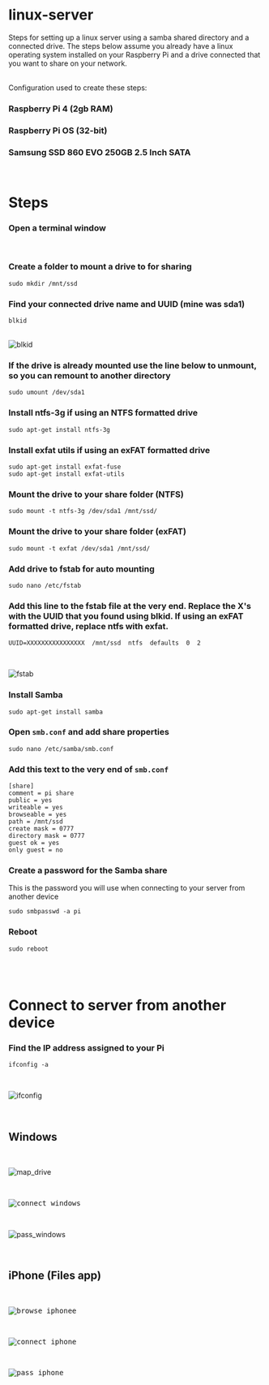 # linux-server
Steps for setting up a linux server using a samba shared directory and a connected drive. The steps below assume you already have a linux operating system installed on your Raspberry Pi and a drive connected that you want to share on your network.
</br>
</br>

Configuration used to create these steps:

### Raspberry Pi 4 (2gb RAM)
### Raspberry Pi OS (32-bit)
### Samsung SSD 860 EVO 250GB 2.5 Inch SATA

</br>

# Steps

### Open a terminal window
</br>

### Create a folder to mount a drive to for sharing
`sudo mkdir /mnt/ssd`

### Find your connected drive name and UUID (mine was sda1)
`blkid`
</br>
</br>

![blkid](blkid.png?raw=true "blkid")

### If the drive is already mounted use the line below to unmount, so you can remount to another directory
`sudo umount /dev/sda1`

### Install ntfs-3g if using an NTFS formatted drive
`sudo apt-get install ntfs-3g`

### Install exfat utils if using an exFAT formatted drive
`sudo apt-get install exfat-fuse` </br>
`sudo apt-get install exfat-utils`

### Mount the drive to your share folder (NTFS)
`sudo mount -t ntfs-3g /dev/sda1 /mnt/ssd/`

### Mount the drive to your share folder (exFAT)
`sudo mount -t exfat /dev/sda1 /mnt/ssd/`

### Add drive to fstab for auto mounting
`sudo nano /etc/fstab`

### Add this line to the fstab file at the very end. Replace the X's with the UUID that you found using blkid. If using an exFAT formatted drive, replace ntfs with exfat.
`UUID=XXXXXXXXXXXXXXXX  /mnt/ssd  ntfs  defaults  0  2`

</br>

![fstab](fstab.png?raw=true "fstab")

### Install Samba
`sudo apt-get install samba`

### Open `smb.conf` and add share properties
`sudo nano /etc/samba/smb.conf`

### Add this text to the very end of `smb.conf`
```
[share]
comment = pi share
public = yes
writeable = yes
browseable = yes
path = /mnt/ssd
create mask = 0777
directory mask = 0777
guest ok = yes
only guest = no
```

### Create a password for the Samba share
This is the password you will use when connecting to your server from another device

`sudo smbpasswd -a pi`

### Reboot
`sudo reboot`

</br>
</br>

# Connect to server from another device

### Find the IP address assigned to your Pi
`ifconfig -a`

</br>

![ifconfig](ifconfig.png?raw=true "ifconfig")

</br>

## Windows
</br>

![map_drive](map_drive.png?raw=true "map_drive")

</br>

<kbd>![connect_windows](connect_windows.png?raw=true "connect_windows")</kbd>

</br>

![pass_windows](pass_windows.png?raw=true "pass_windows")

</br>

## iPhone (Files app)
</br>

<kbd>![browse_iphonee](browse_iphone.png?raw=true "browse_iphone")</kbd>

</br>

<kbd>![connect_iphone](connect_iphone.png?raw=true "connect_iphone")</kbd>

</br>

<kbd>![pass_iphone](pass_iphone.png?raw=true "pass_iphone")</kbd>

